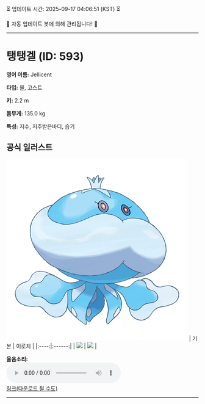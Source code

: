 
⏳ 업데이트 시간: 2025-09-17 04:06:51 (KST) ⏳

🤖 자동 업데이트 봇에 의해 관리됩니다! 🤖

---

# 탱탱겔 (ID: 593)
**영어 이름:** Jellicent

**타입:** 물, 고스트

**키:** 2.2 m

**몸무게:** 135.0 kg

**특성:** 저수, 저주받은바디, 습기

## 공식 일러스트
![](https://raw.githubusercontent.com/PokeAPI/sprites/master/sprites/pokemon/other/official-artwork/593.png)
| 기본 | 이로치 |
|:----:|:------:|
| <img src="http://play.pokemonshowdown.com/sprites/ani/jellicent.gif" width="200"> | <img src="http://play.pokemonshowdown.com/sprites/ani-shiny/jellicent.gif" width="200"> |

**울음소리:**<br><audio controls src="https://raw.githubusercontent.com/PokeAPI/cries/main/cries/pokemon/latest/593.ogg"></audio><br> [링크(다운로드 될 수도)](https://raw.githubusercontent.com/PokeAPI/cries/main/cries/pokemon/latest/593.ogg)


---
